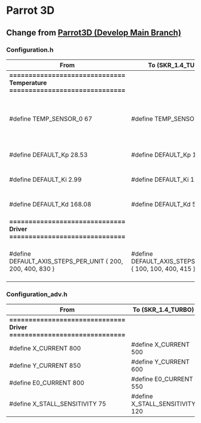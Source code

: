 # Parrot 3D

## Change from [Parrot3D (Develop Main Branch)](https://github.com/narasak/parrot_3d_firmware/tree/develop/main)

### Configuration.h

| From     | To (SKR_1.4_TURBO) | Description |
|----------|------------|------------|
| **============================== <br/> Temperature <br/> ==============================** |||
| #define TEMP_SENSOR_0 67 | #define TEMP_SENSOR_0 5 | 5: is for E3D Thermistor 67: is for SE HT Thermistor |
| #define DEFAULT_Kp  28.53 | #define DEFAULT_Kp  16.50 | Default Hot End PID (Kp Value) |
| #define DEFAULT_Ki   2.99 | #define DEFAULT_Ki   1.16 | Default Hot End PID (Ki Value) |
| #define DEFAULT_Kd 168.08 | #define DEFAULT_Kd  58.80 | Default Hot End PID (Kd Value) |
| **============================== <br/> Driver <br/> ==============================** |||
| #define DEFAULT_AXIS_STEPS_PER_UNIT { 200, 200, 400, 830 } | #define DEFAULT_AXIS_STEPS_PER_UNIT { 100, 100, 400, 415 } | Default Axis Steps Per Unit For 1.8 and BMG |

### Configuration_adv.h

| From     | To (SKR_1.4_TURBO) | Description |
|----------|------------|------------|
| **============================== <br/> Driver <br/> ==============================** |||
| #define X_CURRENT       800 | #define X_CURRENT       500 | Set motor current |
| #define Y_CURRENT       850 | #define Y_CURRENT       600 | Set motor current |
| #define E0_CURRENT      800 | #define E0_CURRENT      550 | Set motor current |
| #define X_STALL_SENSITIVITY 75 | #define X_STALL_SENSITIVITY 120 | Sensorless homing sensitivity |